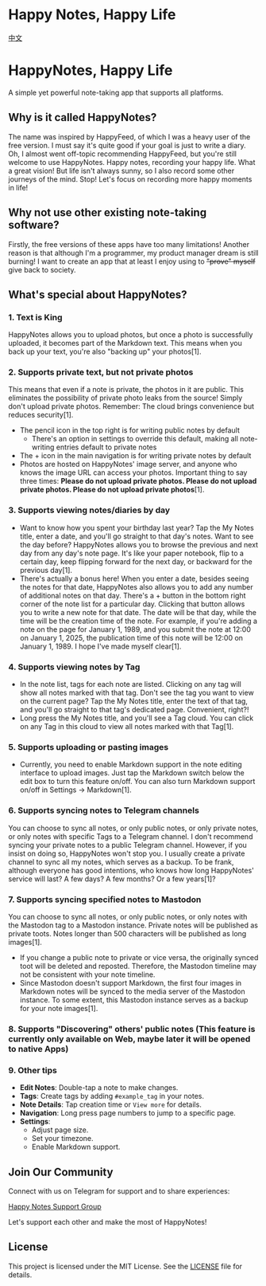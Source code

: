 # Happy Notes, Happy Life
[中文](./README.cn.md)

# HappyNotes, Happy Life

A simple yet powerful note-taking app that supports all platforms.

## Why is it called HappyNotes?

The name was inspired by HappyFeed, of which I was a heavy user of the free version. I must say it's quite good if your goal is just to write a diary. Oh, I almost went off-topic recommending HappyFeed, but you're still welcome to use HappyNotes. Happy notes, recording your happy life. What a great vision! But life isn't always sunny, so I also record some other journeys of the mind. Stop! Let's focus on recording more happy moments in life!

## Why not use other existing note-taking software?

Firstly, the free versions of these apps have too many limitations! Another reason is that although I'm a programmer, my product manager dream is still burning! I want to create an app that at least I enjoy using to <del>"prove" myself</del> give back to society.

## What's special about HappyNotes?

### 1. Text is King

HappyNotes allows you to upload photos, but once a photo is successfully uploaded, it becomes part of the Markdown text. This means when you back up your text, you're also "backing up" your photos[1].

### 2. Supports private text, but not private photos

This means that even if a note is private, the photos in it are public. This eliminates the possibility of private photo leaks from the source! Simply don't upload private photos. Remember: The cloud brings convenience but reduces security[1].

- The pencil icon in the top right is for writing public notes by default
  - There's an option in settings to override this default, making all note-writing entries default to private notes
- The + icon in the main navigation is for writing private notes by default
- Photos are hosted on HappyNotes' image server, and anyone who knows the image URL can access your photos. Important thing to say three times: **Please do not upload private photos. Please do not upload private photos. Please do not upload private photos**[1].

### 3. Supports viewing notes/diaries by day

- Want to know how you spent your birthday last year? Tap the My Notes title, enter a date, and you'll go straight to that day's notes. Want to see the day before? HappyNotes allows you to browse the previous and next day from any day's note page. It's like your paper notebook, flip to a certain day, keep flipping forward for the next day, or backward for the previous day[1].
- There's actually a bonus here! When you enter a date, besides seeing the notes for that date, HappyNotes also allows you to add any number of additional notes on that day. There's a + button in the bottom right corner of the note list for a particular day. Clicking that button allows you to write a new note for that date. The date will be that day, while the time will be the creation time of the note. For example, if you're adding a note on the page for January 1, 1989, and you submit the note at 12:00 on January 1, 2025, the publication time of this note will be 12:00 on January 1, 1989. I hope I've made myself clear[1].

### 4. Supports viewing notes by Tag

- In the note list, tags for each note are listed. Clicking on any tag will show all notes marked with that tag. Don't see the tag you want to view on the current page? Tap the My Notes title, enter the text of that tag, and you'll go straight to that tag's dedicated page. Convenient, right?!
- Long press the My Notes title, and you'll see a Tag cloud. You can click on any Tag in this cloud to view all notes marked with that Tag[1].

### 5. Supports uploading or pasting images

- Currently, you need to enable Markdown support in the note editing interface to upload images. Just tap the Markdown switch below the edit box to turn this feature on/off. You can also turn Markdown support on/off in Settings -> Markdown[1].

### 6. Supports syncing notes to Telegram channels

You can choose to sync all notes, or only public notes, or only private notes, or only notes with specific Tags to a Telegram channel. I don't recommend syncing your private notes to a public Telegram channel. However, if you insist on doing so, HappyNotes won't stop you. I usually create a private channel to sync all my notes, which serves as a backup. To be frank, although everyone has good intentions, who knows how long HappyNotes' service will last? A few days? A few months? Or a few years[1]?

### 7. Supports syncing specified notes to Mastodon

You can choose to sync all notes, or only public notes, or only notes with the Mastodon tag to a Mastodon instance. Private notes will be published as private toots. Notes longer than 500 characters will be published as long images[1].

- If you change a public note to private or vice versa, the originally synced toot will be deleted and reposted. Therefore, the Mastodon timeline may not be consistent with your note timeline.
- Since Mastodon doesn't support Markdown, the first four images in Markdown notes will be synced to the media server of the Mastodon instance. To some extent, this Mastodon instance serves as a backup for your note images[1].

### 8. Supports "Discovering" others' public notes (This feature is currently only available on Web, maybe later it will be opened to native Apps)

### 9. Other tips
- **Edit Notes**: Double-tap a note to make changes.
- **Tags**: Create tags by adding `#example_tag` in your notes.
- **Note Details**: Tap creation time or `View more` for details.
- **Navigation**: Long press page numbers to jump to a specific page.
- **Settings**:
  - Adjust page size.
  - Set your timezone.
  - Enable Markdown support.

## Join Our Community

Connect with us on Telegram for support and to share experiences:

[Happy Notes Support Group](https://t.me/happynotes_support)

Let's support each other and make the most of HappyNotes!

## License

This project is licensed under the MIT License. See the [LICENSE](./LICENSE) file for details.


